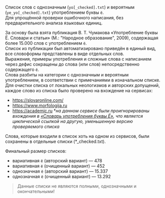 Список слов с однозначным (`yo[_checked].txt`) и вероятным (`ye_yo[_checked].txt`) употреблением буквы `ё`.
<br>Для упрощённой проверки ошибочного написания, без предварительного анализа языковых единиц.


За основу была взята публикация В. Т. Чумакова «Употребление буквы Ё. Словари и статьи» (М.: "Народное образование", 2009), содержащая более 15.000 слов с употреблением `ё`.
<br>Список из публикации был автоматизировано приведён в единый вид, все словоформы представлены в виде отдельных слов.
<br>Выражения, примеры употребления и сложные слова с написанием через дефис сокращены до слова (или слов) непосредственно содержащего `ё`.
<br>Слова разбиты на категории с однозначным и вероятным употреблением, в соответствии с примечаниями в изначальном списке.
<br>Для очистки списка от локальных неологизмов и авторских допущений, каждое слово из списка было проверено на вхождение на сервисах:
  * https://slovaronline.com/
  * https://www.morfologija.ru
  * https://academic.ru **на данном сервисе были проигнорированы вхождения в [«Словарь употребления буквы Ё»](https://yo_use.academic.ru/), что является циклической ссылкой на другую, уменьшенную версию проверяемого списка*

Слова, которые входили в список хоть на одном из сервисов, были сохранены в отдельные списки (*_checked.txt).

Финальный размер списков:
  * вариативная `ё` (авторский вариант) — 478
  * вариативная `ё` (очищенный вариант) — 452
  * однозначная `ё` (авторский вариант) — 15.337
  * однозначная `ё` (очищенный вариант) — 13.292

> Данные списки не являются полными, однозначными и окончательными!
